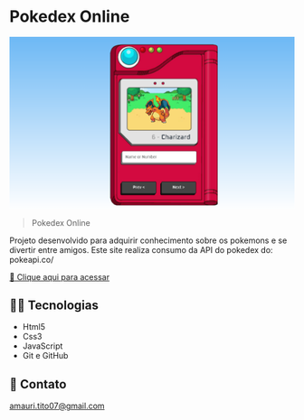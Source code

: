 # Pokedex Online

![preview](./.github/preview.png)
> Pokedex Online 

Projeto desenvolvido para adquirir conhecimento sobre os pokemons e se divertir entre amigos. Este site realiza consumo da API do pokedex do: pokeapi.co/

[ 🔗 Clique aqui para acessar ](https://amauridraken.github.io/Pokedex_Online/)

## 👨‍💻 Tecnologias 

- Html5
- Css3
- JavaScript
- Git e GitHub

## 💛 Contato
amauri.tito07@gmail.com